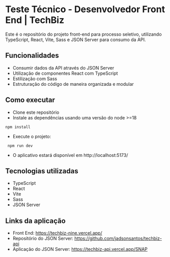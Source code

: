 # Teste Técnico - Desenvolvedor Front End | TechBiz

Este é o repositório do projeto front-end para processo seletivo, utilizando TypeScript, React, Vite, Sass e JSON Server para consumo da API.


## Funcionalidades

- Consumir dados da API através do JSON Server
- Utilização de componentes React com TypeScript
- Estilização com Sass
- Estruturação do código de maneira organizada e modular

## Como executar
- Clone este repositório
- Instale as dependências usando uma versão do node >=18
```terminal
npm install
```
- Execute o projeto:
```terminal
 npm run dev
```
- O aplicativo estará disponível em http://localhost:5173/


## Tecnologias utilizadas

- TypeScript
- React
- Vite
- Sass
- JSON Server

## Links da aplicação

- Front End: https://techbiz-nine.vercel.app/
- Repositório do JSON Server: https://github.com/jadsonsantos/techbiz-api
- Aplicação do JSON Server: https://techbiz-api.vercel.app/SNAP
